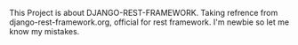 This Project is about DJANGO-REST-FRAMEWORK.
Taking refrence from django-rest-framework.org, official for rest framework.
I'm newbie so let me know my mistakes.
